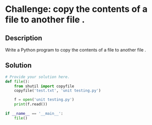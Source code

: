 # Challenge: copy the contents of a file to another file .

## Description

Write a Python program to copy the contents of a file to another file .

## Solution

```python
# Provide your solution here.
def file():
    from shutil import copyfile
    copyfile('test.txt', 'unit testing.py')

    f = open('unit testing.py')
    print(f.read())
    
if __name__ == '__main__':
    file()
